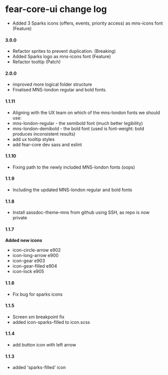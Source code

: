 # fear-core-ui change log

- Added 3 Sparks icons (offers, events, priority access) as mns-icons font (Feature)

#### **3.0.0**
- Refactor sprites to prevent duplication. (Breaking)
- Added Sparks logo as mns-icons font (Feature)
- Refactor tooltip (Patch)

#### **2.0.0**
- improved more logical folder structure
- Finalised MNS-london regular and bold fonts.

#### **1.1.11**
- Aligning with the UX team on which of the mns-london fonts we should use:
 - mns-london-regular - the semibold font (much better legibility)
 - mns-london-demibold - the bold font (used is font-weight: bold produces inconsistent results)
- add ux tooltip styles
- add fear-core dev sass and eslint

#### **1.1.10**
- Fixing path to the newly included MNS-london fonts (oops)

#### **1.1.9**
- Including the updated MNS-london regular and bold fonts

#### **1.1.8**
- Install sassdoc-theme-mns from github using SSH, as repo is now private

#### **1.1.7**
**Added new icons**  
- icon-circle-arrow e902  
- icon-long-arrow e900  
- icon-gear e903  
- icon-gear-filled e904  
- icon-lock e905  

#### **1.1.6**
- Fix bug for sparks icons

#### **1.1.5**
- Screen sm breakpoint fix
- added icon-sparks-filled to icon.scss

#### **1.1.4**
- add button icon with left arrow

#### **1.1.3**
- added 'sparks-filled' icon
